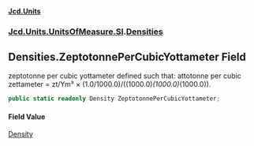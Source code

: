 #### [Jcd.Units](index.md 'index')
### [Jcd.Units.UnitsOfMeasure.SI](Jcd.Units.UnitsOfMeasure.SI.md 'Jcd.Units.UnitsOfMeasure.SI').[Densities](Densities.md 'Jcd.Units.UnitsOfMeasure.SI.Densities')

## Densities.ZeptotonnePerCubicYottameter Field

zeptotonne per cubic yottameter defined such that: attotonne per cubic zettameter = zt/Ym³ ×
(1.0/1000.0)/((1000.0)*(1000.0)*(1000.0)).

```csharp
public static readonly Density ZeptotonnePerCubicYottameter;
```

#### Field Value
[Density](Density.md 'Jcd.Units.UnitTypes.Density')